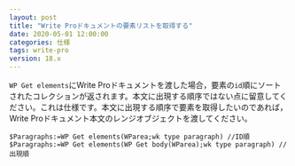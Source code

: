 ```yaml
---
layout: post
title: "Write Proドキュメントの要素リストを取得する"
date: 2020-05-01 12:00:00
categories: 仕様
tags: write-pro
version: 18.x
---
```


``WP Get elements``にWrite Proドキュメントを渡した場合，要素の``id``順にソートされたコレクションが返されます。本文に出現する順序ではない点に留意してください。これは仕様です。本文に出現する順序で要素を取得したいのであれば，Write Proドキュメント本文のレンジオブジェクトを渡してください。

```
$Paragraphs:=WP Get elements(WParea;wk type paragraph) //ID順
$Paragraphs:=WP Get elements(WP Get body(WParea);wk type paragraph) //出現順
```
